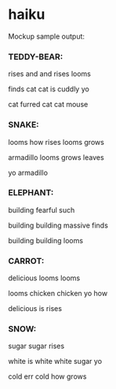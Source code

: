 # haiku

Mockup sample output:


### TEDDY-BEAR:

rises and and rises looms

finds cat cat is cuddly yo

cat furred cat cat mouse


### SNAKE:

looms how rises looms grows

armadillo looms grows leaves

yo armadillo


### ELEPHANT:

building fearful such

building building massive finds

building building looms


### CARROT:

delicious looms looms

looms chicken chicken yo how

delicious is rises


### SNOW:

sugar sugar rises

white is white white sugar yo

cold err cold how grows
